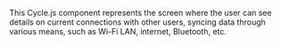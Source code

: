<!--
SPDX-FileCopyrightText: 2021 The Manyverse Authors

SPDX-License-Identifier: CC-BY-4.0
-->

This Cycle.js component represents the screen where the user can see details on current connections with other users, syncing data through various means, such as Wi-Fi LAN, internet, Bluetooth, etc.
